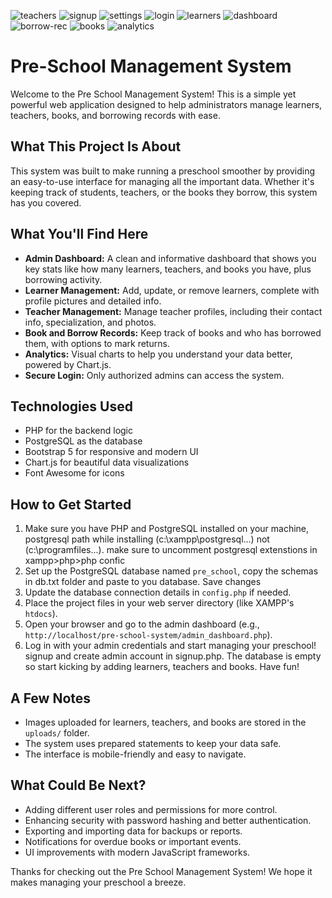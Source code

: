 ![teachers](https://github.com/user-attachments/assets/cb0afbe8-2770-4cda-9f96-1876cd241d3c)
![signup](https://github.com/user-attachments/assets/ba6b55ed-ef44-4da6-8d19-b33cfeef72fb)
![settings](https://github.com/user-attachments/assets/b1c63cc9-19db-4c20-9103-c968481c801f)
![login](https://github.com/user-attachments/assets/e9380ecd-89e0-426c-8784-facc42071069)
![learners](https://github.com/user-attachments/assets/f2192ce5-78ed-40c6-ac7e-ba1a2aaa8959)
![dashboard](https://github.com/user-attachments/assets/14359535-c388-45ab-b242-ba6c388c3ed9)
![borrow-rec](https://github.com/user-attachments/assets/9e0c0921-7dd1-414b-bf61-b4daf07deb3a)
![books](https://github.com/user-attachments/assets/a0b5476e-1a1d-4b47-96a7-f38ea743aa38)
![analytics](https://github.com/user-attachments/assets/a4adb137-3d51-4975-918f-fbd0aba3e5d3)
# Pre-School Management System

Welcome to the Pre School Management System! This is a simple yet powerful web application designed to help administrators manage learners, teachers, books, and borrowing records with ease.

## What This Project Is About

This system was built to make running a preschool smoother by providing an easy-to-use interface for managing all the important data. Whether it's keeping track of students, teachers, or the books they borrow, this system has you covered.

## What You'll Find Here

- **Admin Dashboard:** A clean and informative dashboard that shows you key stats like how many learners, teachers, and books you have, plus borrowing activity.
- **Learner Management:** Add, update, or remove learners, complete with profile pictures and detailed info.
- **Teacher Management:** Manage teacher profiles, including their contact info, specialization, and photos.
- **Book and Borrow Records:** Keep track of books and who has borrowed them, with options to mark returns.
- **Analytics:** Visual charts to help you understand your data better, powered by Chart.js.
- **Secure Login:** Only authorized admins can access the system.

## Technologies Used

- PHP for the backend logic
- PostgreSQL as the database
- Bootstrap 5 for responsive and modern UI
- Chart.js for beautiful data visualizations
- Font Awesome for icons

## How to Get Started

1. Make sure you have PHP and PostgreSQL installed on your machine, postgresql path while installing (c:\xampp\postgresql\...) not (c:\programfiles...).
   make sure to uncomment postgresql extenstions in xampp>php>php confic
2. Set up the PostgreSQL database named `pre_school`, copy the schemas in db.txt folder and paste to you database. Save changes
3. Update the database connection details in `config.php` if needed.
4. Place the project files in your web server directory (like XAMPP's `htdocs`).
5. Open your browser and go to the admin dashboard (e.g., `http://localhost/pre-school-system/admin_dashboard.php`).
6. Log in with your admin credentials and start managing your preschool! signup and create admin account in signup.php. The database is empty so start kicking by adding learners, teachers and books. Have fun!


## A Few Notes

- Images uploaded for learners, teachers, and books are stored in the `uploads/` folder.
- The system uses prepared statements to keep your data safe.
- The interface is mobile-friendly and easy to navigate.

## What Could Be Next?

- Adding different user roles and permissions for more control.
- Enhancing security with password hashing and better authentication.
- Exporting and importing data for backups or reports.
- Notifications for overdue books or important events.
- UI improvements with modern JavaScript frameworks.

Thanks for checking out the Pre School Management System! We hope it makes managing your preschool a breeze.

